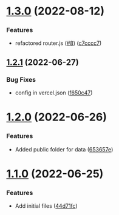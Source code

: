 # [1.3.0](https://github.com/Pradumnasaraf/SocialSlash/compare/v1.2.1...v1.3.0) (2022-08-12)

### Features

- refactored router.js ([#8](https://github.com/Pradumnasaraf/SocialSlash/issues/8)) ([c7cccc7](https://github.com/Pradumnasaraf/SocialSlash/commit/c7cccc7834a12133b5c5730be91c62123275bb9f))

## [1.2.1](https://github.com/Pradumnasaraf/SocialSlash/compare/v1.2.0...v1.2.1) (2022-06-27)

### Bug Fixes

- config in vercel.json ([f650c47](https://github.com/Pradumnasaraf/SocialSlash/commit/f650c47901c1681a1588a4560d80eea224bbbb5c))

# [1.2.0](https://github.com/Pradumnasaraf/SocialSlash/compare/v1.1.0...v1.2.0) (2022-06-26)

### Features

- Added public folder for data ([653657e](https://github.com/Pradumnasaraf/SocialSlash/commit/653657e9df4d9ee06cb5e2f6906b0cc19726c4c4))

# [1.1.0](https://github.com/Pradumnasaraf/SocialSlash/compare/44d71fc400aacac423f75754a2b44bf6d52cbc4e...v1.1.0) (2022-06-25)

### Features

- Add initial files ([44d71fc](https://github.com/Pradumnasaraf/SocialSlash/commit/44d71fc400aacac423f75754a2b44bf6d52cbc4e))
